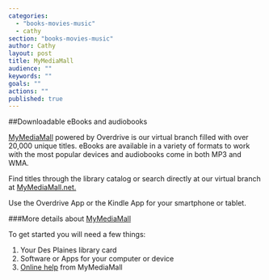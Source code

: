 ```yaml
---
categories: 
  - "books-movies-music"
  - cathy
section: "books-movies-music"
author: Cathy
layout: post
title: MyMediaMall
audience: ""
keywords: ""
goals: ""
actions: ""
published: true
---
```


##Downloadable eBooks and audiobooks

[MyMediaMall](mymediamall.net) powered by Overdrive is our virtual branch filled with over 20,000 unique titles. eBooks are available in a variety of formats to work with the most popular devices and audiobooks come in both MP3 and WMA. 

Find titles through the library catalog or search directly at our virtual branch at 
[MyMediaMall.net.](mymediamall.net)

Use the Overdrive App or the Kindle App for your smartphone or tablet. 

###More details about [MyMediaMall](mymediamall.net)

To get started you will need a few things:
1. Your Des Plaines library card
2. Software or Apps for your computer or device
3. [Online help](http://www.mymediamall.net/48A44D88-C682-4A02-A149-8C095021A6D6/10/50/en/Help.htm) from MyMediaMall




